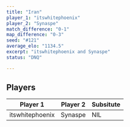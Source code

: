 ```yaml
---
title: "Iran"
player_1: "itswhitephoenix"
player_2: "Synaspe"
match_difference: "0-1"
map_difference: "0-3"
seed: "#121"
average_elo: "1134.5"
excerpt: "itswhitephoenix and Synaspe"
status: "DNQ"

---
```

## Players

| Player 1 | Player 2 | Subsitute |
| -- | -- | -- |
| itswhitephoenix | Synaspe | NIL |

